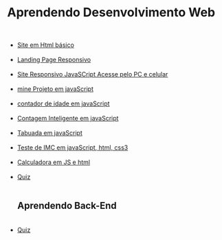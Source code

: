 <br>
<h1 id="h1" >Aprendendo Desenvolvimento Web</h1>

<br>

<nav >

<ul>

<li id="li">
<a id="a"  href="https://GabrielErick1.github.io/estudo/htmlsite/siteteste/">Site em Html básico</a>
</li>

<br>

<li id="li">
<a id="a" href="https://GabrielErick1.github.io/estudo/htmlsite/site/">Landing Page Responsivo</a>
</li>

<br>

<li id="li">
<a id="a" href="https://GabrielErick1.github.io/estudo/htmlsite/sitenv/">Site Responsivo JavaSCript Acesse pelo PC e celular</a>
</li>

<br>

<li id="li">
<a id="a" href="https://GabrielErick1.github.io/estudo/javaScript/projeto/">mine Projeto em javaScript</a>
</li>

<br>

<li id="li">
<a id="a" href="https://GabrielErick1.github.io/estudo/javaScript/projeto1/">contador de idade em javaScript</a>
</li>

<br>

<li id="li">
<a id="a" href="https://GabrielErick1.github.io/estudo/javaScript/projeto2/">Contagem Inteligente em javaScript</a>
</li>

<br>

<li id="li">
<a id="a" href="https://GabrielErick1.github.io/estudo/javaScript/projeto3/">Tabuada em javaScript</a>
</li>

<br>

<li id="li">
<a id="a" href="https://GabrielErick1.github.io/estudo/javaScript/testedeobsidade/">Teste de IMC em javaScript, html, css3</a>
</li>

<br>

<li id="li">
<a id="a" href="https://GabrielErick1.github.io/estudo/javaScript/calculadora/">Calculadora em JS e html</a>
</li>

<br>

<li id="li">
<a id="a" href="https://GabrielErick1.github.io/estudo/quiz/">Quiz</a>
</li>

<br>
<h1 id="h1" >Aprendendo Back-End</h1>
<br>
<li id="li">
<a id="a" href="https://github.com/GabrielErick1/estudo/tree/main/taskUser">Quiz</a>
</li>
</ul>
</nav>
